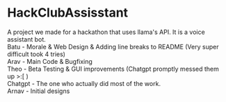 # HackClubAssisstant
A project we made for a hackathon that uses llama's API. It is a voice assistant bot. </br>
Batu - Morale & Web Design & Adding line breaks to README (Very super difficult took 4 tries) </br>
Arav - Main Code & Bugfixing </br>
Theo - Beta Testing & GUI improvements (Chatgpt promptly messed them up >:[ ) </br>
Chatgpt - The one who actually did most of the work. </br>
Arnav - Initial designs </br>
